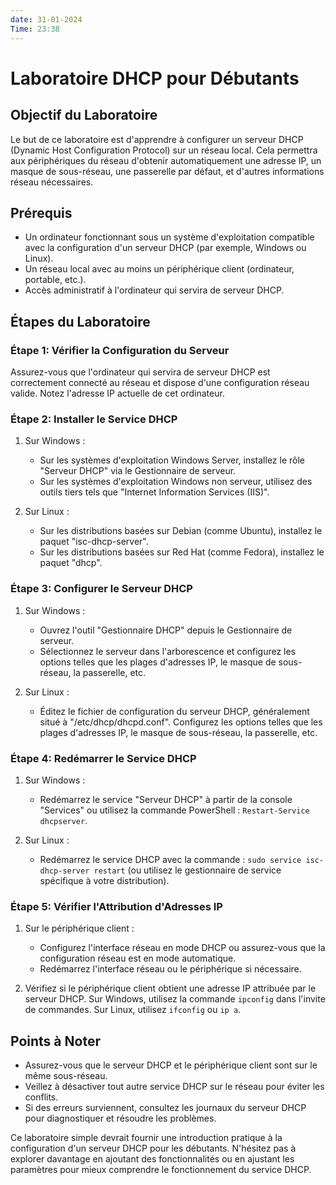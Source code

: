 ```yaml
---
date: 31-01-2024
Time: 23:38
---
```

# Laboratoire DHCP pour Débutants

## Objectif du Laboratoire

Le but de ce laboratoire est d'apprendre à configurer un serveur DHCP (Dynamic Host Configuration Protocol) sur un réseau local. Cela permettra aux périphériques du réseau d'obtenir automatiquement une adresse IP, un masque de sous-réseau, une passerelle par défaut, et d'autres informations réseau nécessaires.

## Prérequis

- Un ordinateur fonctionnant sous un système d'exploitation compatible avec la configuration d'un serveur DHCP (par exemple, Windows ou Linux).
- Un réseau local avec au moins un périphérique client (ordinateur, portable, etc.).
- Accès administratif à l'ordinateur qui servira de serveur DHCP.

## Étapes du Laboratoire

### Étape 1: Vérifier la Configuration du Serveur

Assurez-vous que l'ordinateur qui servira de serveur DHCP est correctement connecté au réseau et dispose d'une configuration réseau valide. Notez l'adresse IP actuelle de cet ordinateur.

### Étape 2: Installer le Service DHCP

1. Sur Windows :
    
    - Sur les systèmes d'exploitation Windows Server, installez le rôle "Serveur DHCP" via le Gestionnaire de serveur.
    - Sur les systèmes d'exploitation Windows non serveur, utilisez des outils tiers tels que "Internet Information Services (IIS)".
2. Sur Linux :
    
    - Sur les distributions basées sur Debian (comme Ubuntu), installez le paquet "isc-dhcp-server".
    - Sur les distributions basées sur Red Hat (comme Fedora), installez le paquet "dhcp".

### Étape 3: Configurer le Serveur DHCP

1. Sur Windows :
    
    - Ouvrez l'outil "Gestionnaire DHCP" depuis le Gestionnaire de serveur.
    - Sélectionnez le serveur dans l'arborescence et configurez les options telles que les plages d'adresses IP, le masque de sous-réseau, la passerelle, etc.
2. Sur Linux :
    
    - Éditez le fichier de configuration du serveur DHCP, généralement situé à "/etc/dhcp/dhcpd.conf". Configurez les options telles que les plages d'adresses IP, le masque de sous-réseau, la passerelle, etc.

### Étape 4: Redémarrer le Service DHCP

1. Sur Windows :
    
    - Redémarrez le service "Serveur DHCP" à partir de la console "Services" ou utilisez la commande PowerShell : `Restart-Service dhcpserver`.
2. Sur Linux :
    
    - Redémarrez le service DHCP avec la commande : `sudo service isc-dhcp-server restart` (ou utilisez le gestionnaire de service spécifique à votre distribution).

### Étape 5: Vérifier l'Attribution d'Adresses IP

1. Sur le périphérique client :
    
    - Configurez l'interface réseau en mode DHCP ou assurez-vous que la configuration réseau est en mode automatique.
    - Redémarrez l'interface réseau ou le périphérique si nécessaire.
2. Vérifiez si le périphérique client obtient une adresse IP attribuée par le serveur DHCP. Sur Windows, utilisez la commande `ipconfig` dans l'invite de commandes. Sur Linux, utilisez `ifconfig` ou `ip a`.
    

## Points à Noter

- Assurez-vous que le serveur DHCP et le périphérique client sont sur le même sous-réseau.
- Veillez à désactiver tout autre service DHCP sur le réseau pour éviter les conflits.
- Si des erreurs surviennent, consultez les journaux du serveur DHCP pour diagnostiquer et résoudre les problèmes.

Ce laboratoire simple devrait fournir une introduction pratique à la configuration d'un serveur DHCP pour les débutants. N'hésitez pas à explorer davantage en ajoutant des fonctionnalités ou en ajustant les paramètres pour mieux comprendre le fonctionnement du service DHCP.